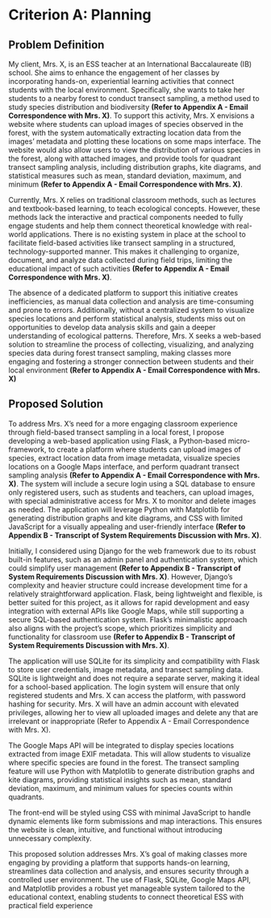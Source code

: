 # Criterion A: Planning
## Problem Definition
My client, Mrs. X, is an ESS teacher at an International Baccalaureate (IB) school. She aims to enhance the engagement of her classes by incorporating hands-on, experiential learning activities that connect students with the local environment. Specifically, she wants to take her students to a nearby forest to conduct transect sampling, a method used to study species distribution and biodiversity **(Refer to Appendix A - Email Correspondence with Mrs. X)**. To support this activity, Mrs. X envisions a website where students can upload images of species observed in the forest, with the system automatically extracting location data from the images’ metadata and plotting these locations on some maps interface. The website would also allow users to view the distribution of various species in the forest, along with attached images, and provide tools for quadrant transect sampling analysis, including distribution graphs, kite diagrams, and statistical measures such as mean, standard deviation, maximum, and minimum **(Refer to Appendix A - Email Correspondence with Mrs. X)**.

Currently, Mrs. X relies on traditional classroom methods, such as lectures and textbook-based learning, to teach ecological concepts. However, these methods lack the interactive and practical components needed to fully engage students and help them connect theoretical knowledge with real-world applications. There is no existing system in place at the school to facilitate field-based activities like transect sampling in a structured, technology-supported manner. This makes it challenging to organize, document, and analyze data collected during field trips, limiting the educational impact of such activities **(Refer to Appendix A - Email Correspondence with Mrs. X)**.

The absence of a dedicated platform to support this initiative creates inefficiencies, as manual data collection and analysis are time-consuming and prone to errors. Additionally, without a centralized system to visualize species locations and perform statistical analysis, students miss out on opportunities to develop data analysis skills and gain a deeper understanding of ecological patterns. Therefore, Mrs. X seeks a web-based solution to streamline the process of collecting, visualizing, and analyzing species data during forest transect sampling, making classes more engaging and fostering a stronger connection between students and their local environment **(Refer to Appendix A - Email Correspondence with Mrs. X)**

## Proposed Solution
To address Mrs. X’s need for a more engaging classroom experience through field-based transect sampling in a local forest, I propose developing a web-based application using Flask, a Python-based micro-framework, to create a platform where students can upload images of species, extract location data from image metadata, visualize species locations on a Google Maps interface, and perform quadrant transect sampling analysis **(Refer to Appendix A - Email Correspondence with Mrs. X)**. The system will include a secure login using a SQL database to ensure only registered users, such as students and teachers, can upload images, with special administrative access for Mrs. X to monitor and delete images as needed. The application will leverage Python with Matplotlib for generating distribution graphs and kite diagrams, and CSS with limited JavaScript for a visually appealing and user-friendly interface **(Refer to Appendix B - Transcript of System Requirements Discussion with Mrs. X)**.

Initially, I considered using Django for the web framework due to its robust built-in features, such as an admin panel and authentication system, which could simplify user management **(Refer to Appendix B - Transcript of System Requirements Discussion with Mrs. X)**. However, Django’s complexity and heavier structure could increase development time for a relatively straightforward application. Flask, being lightweight and flexible, is better suited for this project, as it allows for rapid development and easy integration with external APIs like Google Maps, while still supporting a secure SQL-based authentication system. Flask’s minimalistic approach also aligns with the project’s scope, which prioritizes simplicity and functionality for classroom use **(Refer to Appendix B - Transcript of System Requirements Discussion with Mrs. X)**.

The application will use SQLite for its simplicity and compatibility with Flask to store user credentials, image metadata, and transect sampling data. SQLite is lightweight and does not require a separate server, making it ideal for a school-based application. The login system will ensure that only registered students and Mrs. X can access the platform, with password hashing for security. Mrs. X will have an admin account with elevated privileges, allowing her to view all uploaded images and delete any that are irrelevant or inappropriate (Refer to Appendix A - Email Correspondence with Mrs. X).

The Google Maps API will be integrated to display species locations extracted from image EXIF metadata. This will allow students to visualize where specific species are found in the forest. The transect sampling feature will use Python with Matplotlib to generate distribution graphs and kite diagrams, providing statistical insights such as mean, standard deviation, maximum, and minimum values for species counts within quadrants.

The front-end will be styled using CSS with minimal JavaScript to handle dynamic elements like form submissions and map interactions. This ensures the website is clean, intuitive, and functional without introducing unnecessary complexity.

This proposed solution addresses Mrs. X’s goal of making classes more engaging by providing a platform that supports hands-on learning, streamlines data collection and analysis, and ensures security through a controlled user environment. The use of Flask, SQLite, Google Maps API, and Matplotlib provides a robust yet manageable system tailored to the educational context, enabling students to connect theoretical ESS with practical field experience

